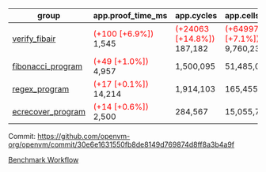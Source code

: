 | group | app.proof_time_ms | app.cycles | app.cells_used | leaf.proof_time_ms | leaf.cycles | leaf.cells_used |
| -- | -- | -- | -- | -- | -- | -- |
| [verify_fibair](https://github.com/openvm-org/openvm/blob/benchmark-results/benchmarks-pr/1350/verify_fibair-30e6e1631550fb8de8149d769874d8ff8a3b4a9f.md) |<span style='color: red'>(+100 [+6.9%])</span> 1,545 | <span style='color: red'>(+24063 [+14.8%])</span> 187,182 | <span style='color: red'>(+649970 [+7.1%])</span> 9,760,231 |- | - | - |
| [fibonacci_program](https://github.com/openvm-org/openvm/blob/benchmark-results/benchmarks-pr/1350/fibonacci-30e6e1631550fb8de8149d769874d8ff8a3b4a9f.md) |<span style='color: red'>(+49 [+1.0%])</span> 4,957 |  1,500,095 |  51,485,080 |- | - | - |
| [regex_program](https://github.com/openvm-org/openvm/blob/benchmark-results/benchmarks-pr/1350/regex-30e6e1631550fb8de8149d769874d8ff8a3b4a9f.md) |<span style='color: red'>(+17 [+0.1%])</span> 14,214 |  1,914,103 |  165,455,373 |- | - | - |
| [ecrecover_program](https://github.com/openvm-org/openvm/blob/benchmark-results/benchmarks-pr/1350/ecrecover-30e6e1631550fb8de8149d769874d8ff8a3b4a9f.md) |<span style='color: red'>(+14 [+0.6%])</span> 2,500 |  284,567 |  15,055,723 |- | - | - |


Commit: https://github.com/openvm-org/openvm/commit/30e6e1631550fb8de8149d769874d8ff8a3b4a9f

[Benchmark Workflow](https://github.com/openvm-org/openvm/actions/runs/13212412658)

